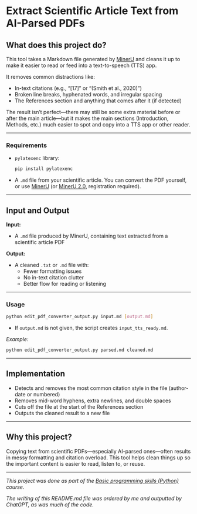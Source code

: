 # Extract Scientific Article Text from AI-Parsed PDFs

## What does this project do?

This tool takes a Markdown file generated by [MinerU](https://mineru.net/) and cleans it up to make it easier to read or feed into a text-to-speech (TTS) app.

It removes common distractions like:
- In-text citations (e.g., “[17]” or “(Smith et al., 2020)”)
- Broken line breaks, hyphenated words, and irregular spacing
- The References section and anything that comes after it (if detected)

The result isn’t perfect—there may still be some extra material before or after the main article—but it makes the main sections (Introduction, Methods, etc.) much easier to spot and copy into a TTS app or other reader.

---

### Requirements

* `pylatexenc` library:

  ```bash
  pip install pylatexenc
  ```

* A `.md` file from your scientific article.
  You can convert the PDF yourself, or use [MinerU](https://mineru.net/) (or [MinerU 2.0](https://mineru.net/OpenSourceTools/Extractor), registration required).

---

## Input and Output

**Input:**  
- A `.md` file produced by MinerU, containing text extracted from a scientific article PDF

**Output:**  
- A cleaned `.txt` or `.md` file with:
  - Fewer formatting issues
  - No in-text citation clutter
  - Better flow for reading or listening

---

### Usage

```bash
python edit_pdf_converter_output.py input.md [output.md]
```
* If `output.md` is not given, the script creates `input_tts_ready.md`.

*Example:*

```bash
python edit_pdf_converter_output.py parsed.md cleaned.md
```

---

## Implementation

- Detects and removes the most common citation style in the file (author-date or numbered)
- Removes mid-word hyphens, extra newlines, and double spaces
- Cuts off the file at the start of the References section
- Outputs the cleaned result to a new file

---

## Why this project?

Copying text from scientific PDFs—especially AI-parsed ones—often results in messy formatting and citation overload. This tool helps clean things up so the important content is easier to read, listen to, or reuse.

---

_This project was done as part of the [Basic programming skills (Python)](https://github.com/Code-Maven/wis-python-course-2025-03) course._

_The writing of this README.md file was ordered by me and outputted by ChatGPT, as was much of the code._
